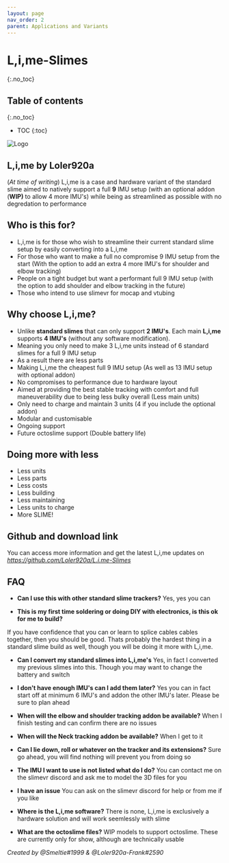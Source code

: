 ```yaml
---
layout: page
nav_order: 2
parent: Applications and Variants
---
```


# L,i,me-Slimes
{:.no_toc}

## Table of contents
{:.no_toc}

* TOC
{:toc}

![Logo](https://i.gyazo.com/7941d6748db107002712ad53378ea480.png)

## L,i,me by Loler920a
(*At time of writing*) L,i,me is a case and hardware variant of the standard slime aimed to natively support a full **9** IMU setup (with an optional addon (**WIP)** to allow 4 more IMU's) while being as streamlined as possible with no degredation to performance


## Who is this for?
- L,i,me is for those who wish to streamline their current standard slime setup by easily converting into a L,i,me
- For those who want to make a full no compromise 9 IMU setup from the start (With the option to add an extra 4 more IMU's for shoulder and elbow tracking)
- People on a tight budget but want a performant full 9 IMU setup (with the option to add shoulder and elbow tracking in the future)
- Those who intend to use slimevr for mocap and vtubing

## Why choose L,i,me?

- Unlike **standard slimes** that can only support **2 IMU's**. Each main **L,i,me** supports **4 IMU's** (without any software modification). 
- Meaning you only need to make 3 L,i,me units instead of 6 standard slimes for a full 9 IMU setup
- As a result there are less parts
- Making L,i,me the cheapest full 9 IMU setup (As well as 13 IMU setup with optional addon)
- No compromises to performance due to hardware layout
- Aimed at providing the best stable tracking with comfort and full maneuverability due to being less bulky overall (Less main units)
- Only need to charge and maintain 3 units (4 if you include the optional addon)
- Modular and customisable
- Ongoing support
- Future octoslime support (Double battery life)
## Doing more with less
- Less units
- Less parts
- Less costs
- Less building
- Less maintaining
- Less units to charge
- More SLIME!

## Github and download link
You can access more information and get the latest L,i,me updates on _https://github.com/Loler920a/L.i.me-Slimes_

## FAQ

- **Can I use this with other standard slime trackers?**
Yes, yes you can

- **This is my first time soldering or doing DIY with electronics, is this ok for me to build?**

If you have confidence that you can or learn to splice cables cables together, then you should be good. 
Thats probably the hardest thing in a standard slime build as well, though you will be doing it more with L,i,me.

- **Can I convert my standard slimes into L,i,me's**
Yes, in fact I converted my previous slimes into this. Though you may want to change the battery and switch

- **I don't have enough IMU's can I add them later?**
Yes you can in fact start off at minimum 6 IMU's and addon the other IMU's later. Please be sure to plan ahead

- **When will the elbow and shoulder tracking addon be available?**
When I finish testing and can confirm there are no issues

- **When will the Neck tracking addon be available?**
When I get to it

- **Can I lie down, roll or whatever on the tracker and its extensions?**
Sure go ahead, you will find nothing will prevent you from doing so

- **The IMU I want to use is not listed what do I do?**
You can contact me on the slimevr discord and ask me to model the 3D files for you

- **I have an issue**
You can ask on the slimevr discord for help or from me if you like

- **Where is the L,i,me software?**
There is none, L,i,me is exclusively a hardware solution and will work seemlessly with slime

- **What are the octoslime files?**
WIP models to support octoslime. These are currently only for show, although are technically usable


*Created by @Smeltie#1999 & @Loler920a-Frank#2590*
